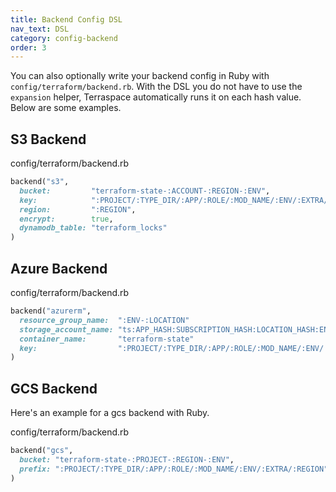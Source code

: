 ```yaml
---
title: Backend Config DSL
nav_text: DSL
category: config-backend
order: 3
---
```


You can also optionally write your backend config in Ruby with `config/terraform/backend.rb`. With the DSL you do not have to use the `expansion` helper, Terraspace automatically runs it on each hash value. Below are some examples.

## S3 Backend

config/terraform/backend.rb

```ruby
backend("s3",
  bucket:         "terraform-state-:ACCOUNT-:REGION-:ENV",
  key:            ":PROJECT/:TYPE_DIR/:APP/:ROLE/:MOD_NAME/:ENV/:EXTRA/:REGION/terraform.tfstate",
  region:         ":REGION",
  encrypt:        true,
  dynamodb_table: "terraform_locks"
)
```
## Azure Backend

config/terraform/backend.rb

```ruby
backend("azurerm",
  resource_group_name:  ":ENV-:LOCATION"
  storage_account_name: "ts:APP_HASH:SUBSCRIPTION_HASH:LOCATION_HASH:ENV"
  container_name:       "terraform-state"
  key:                  ":PROJECT/:TYPE_DIR/:APP/:ROLE/:MOD_NAME/:ENV/:EXTRA/:LOCATION/terraform.tfstate"
)
```

## GCS Backend

Here's an example for a gcs backend with Ruby.

config/terraform/backend.rb

```ruby
backend("gcs",
  bucket: "terraform-state-:PROJECT-:REGION-:ENV",
  prefix: ":PROJECT/:TYPE_DIR/:APP/:ROLE/:MOD_NAME/:ENV/:EXTRA/:REGION" # variable notation gets expanded out by terraspace
)
```
